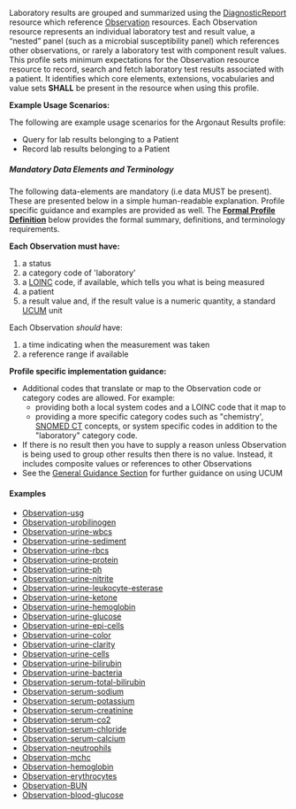 Laboratory results are grouped and summarized using the [DiagnosticReport] resource which reference [Observation] resources.  Each Observation resource represents an individual laboratory test and result value, a “nested” panel (such as a microbial susceptibility panel) which references other observations, or rarely a laboratory test with component result values. This profile sets minimum expectations for the Observation resource resource to record, search and fetch laboratory test results associated with a patient.  It identifies which core elements, extensions, vocabularies and value sets **SHALL** be present in the resource when using this profile.

**Example Usage Scenarios:**

The following are example usage scenarios for the Argonaut Results profile:

-   Query for lab results belonging to a Patient
-   Record lab results belonging to a Patient

##### Mandatory Data Elements and Terminology


The following data-elements are mandatory (i.e data MUST be present). These are presented below in a simple human-readable explanation.  Profile specific guidance and examples are provided as well.  The [**Formal Profile Definition**](#profile) below provides the  formal summary, definitions, and  terminology requirements.  

**Each Observation must have:**

1.   a status
1.   a category code of 'laboratory'
1.   a [LOINC] code, if available, which tells you what is being measured
1.   a patient
1.   a result value and, if the result value is a numeric quantity, a standard [UCUM] unit


Each Observation *should* have:

1.   a time indicating when the measurement was taken
1.   a reference range if available


**Profile specific implementation guidance:**

* Additional codes that translate or map to the Observation code or category codes are allowed.  For example:
   -  providing both a local system codes and a LOINC code that it map to
   -  providing a more specific category codes such as "chemistry', [SNOMED CT] concepts, or system specific codes in addition to the "laboratory" category code.
* If there is no result then you have to supply a reason unless Observation is being used to group other results then there is no value. Instead, it includes composite values or references to other Observations
* See the [General Guidance Section] for further guidance on using UCUM

#### Examples

- [Observation-usg](Observation-usg.html)
- [Observation-urobilinogen](Observation-urobilinogen.html)
- [Observation-urine-wbcs](Observation-urine-wbcs.html)
- [Observation-urine-sediment](Observation-urine-sediment.html)
- [Observation-urine-rbcs](Observation-urine-rbcs.html)
- [Observation-urine-protein](Observation-urine-protein.html)
- [Observation-urine-ph](Observation-urine-ph.html)
- [Observation-urine-nitrite](Observation-urine-nitrite.html)
- [Observation-urine-leukocyte-esterase](Observation-urine-leukocyte-esterase.html)
- [Observation-urine-ketone](Observation-urine-ketone.html)
- [Observation-urine-hemoglobin](Observation-urine-hemoglobin.html)
- [Observation-urine-glucose](Observation-urine-glucose.html)
- [Observation-urine-epi-cells](Observation-urine-epi-cells.html)
- [Observation-urine-color](Observation-urine-color.html)
- [Observation-urine-clarity](Observation-urine-clarity.html)
- [Observation-urine-cells](Observation-urine-cells.html)
- [Observation-urine-bilirubin](Observation-urine-bilirubin.html)
- [Observation-urine-bacteria](Observation-urine-bacteria.html)
- [Observation-serum-total-bilirubin](Observation-serum-total-bilirubin.html)
- [Observation-serum-sodium](Observation-serum-sodium.html)
- [Observation-serum-potassium](Observation-serum-potassium.html)
- [Observation-serum-creatinine](Observation-serum-creatinine.html)
- [Observation-serum-co2](Observation-serum-co2.html)
- [Observation-serum-chloride](Observation-serum-chloride.html)
- [Observation-serum-calcium](Observation-serum-calcium.html)
- [Observation-neutrophils](Observation-neutrophils.html)
- [Observation-mchc](Observation-mchc.html)
- [Observation-hemoglobin](Observation-hemoglobin.html)
- [Observation-erythrocytes](Observation-erythrocytes.html)
- [Observation-BUN](Observation-BUN.html)
- [Observation-blood-glucose](Observation-blood-glucose.html)

 [SNOMED CT]: http://snomed.info/sct
  [Observation Value Absent Reason]: http://hl7.org/fhir/ValueSet-observation-valueabsentreason.html
  [UCUM]: http://unitsofmeasure.org
  [LOINC]: http://loinc.org
[Observation]:  http://hl7.org/fhir/observation.html
[DiagnosticReport]:  http://hl7.org/fhir/diagnosticreport.html
[General Guidance Section]: definitions.html
